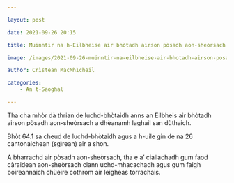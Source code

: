 ```yaml
---

layout: post

date: 2021-09-26 20:15

title: Muinntir na h-Eilbheise air bhòtadh airson pòsadh aon-sheòrsach

image: /images/2021-09-26-muinntir-na-eilbheise-air-bhotadh-airson-posadh-aon-sheorsach.webp

author: Crìstean MacMhìcheil

categories:
	- An t-Saoghal

---
```


Tha cha mhòr dà thrian de luchd-bhòtaidh anns an Eilbheis air bhòtadh airson pòsadh aon-sheòrsach a dhèanamh laghail san dùthaich.

Bhòt 64.1 sa cheud de luchd-bhòtaidh agus a h-uile gin de na 26 cantonaichean (sgìrean) air a shon.

A bharrachd air pòsadh aon-sheòrsach, tha e a’ ciallachadh gum faod càraidean aon-sheòrsach clann uchd-mhacachadh agus gum faigh boireannaich chùeire cothrom air leigheas torrachais.
